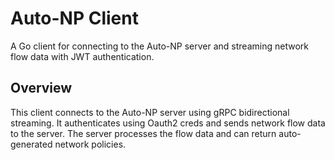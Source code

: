 # Auto-NP Client

A Go client for connecting to the Auto-NP server and streaming network flow data with JWT authentication.

## Overview

This client connects to the Auto-NP server using gRPC bidirectional streaming. It authenticates using Oauth2 creds and sends network flow data to the server. The server processes the flow data and can return auto-generated network policies.
